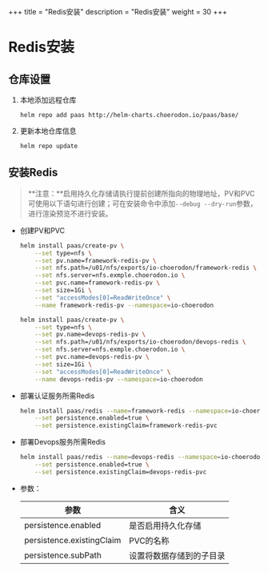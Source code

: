 +++
title = "Redis安装"
description = "Redis安装"
weight = 30
+++

# Redis安装

## 仓库设置

1. 本地添加远程仓库

    ```
    helm repo add paas http://helm-charts.choerodon.io/paas/base/
    ```
1. 更新本地仓库信息

    ```
    helm repo update 
    ```

## 安装Redis

> **注意：**启用持久化存储请执行提前创建所指向的物理地址，PV和PVC可使用以下语句进行创建；可在安装命令中添加`--debug --dry-run`参数，进行渲染预览不进行安装。

- 创建PV和PVC

    ```bash
    helm install paas/create-pv \
        --set type=nfs \
        --set pv.name=framework-redis-pv \
        --set nfs.path=/u01/nfs/exports/io-choerodon/framework-redis \
        --set nfs.server=nfs.exmple.choerodon.io \
        --set pvc.name=framework-redis-pv \
        --set size=1Gi \
        --set "accessModes[0]=ReadWriteOnce" \
        --name framework-redis-pv --namespace=io-choerodon

    helm install paas/create-pv \
        --set type=nfs \
        --set pv.name=devops-redis-pv \
        --set nfs.path=/u01/nfs/exports/io-choerodon/devops-redis \
        --set nfs.server=nfs.exmple.choerodon.io \
        --set pvc.name=devops-redis-pv \
        --set size=1Gi \
        --set "accessModes[0]=ReadWriteOnce" \
        --name devops-redis-pv --namespace=io-choerodon
    ```

- 部署认证服务所需Redis

    ```bash
    helm install paas/redis --name=framework-redis --namespace=io-choerodon \
        --set persistence.enabled=true \
        --set persistence.existingClaim=framework-redis-pvc
    ```
- 部署Devops服务所需Redis

    ```bash
    helm install paas/redis --name=devops-redis --namespace=io-choerodon \
        --set persistence.enabled=true \
        --set persistence.existingClaim=devops-redis-pvc
    ```

- 参数：

    参数 | 含义 
    --- |  --- 
    persistence.enabled|是否启用持久化存储
    persistence.existingClaim|PVC的名称
    persistence.subPath|设置将数据存储到的子目录